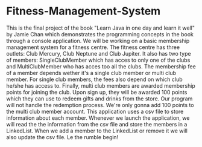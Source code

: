 # Fitness-Management-System
  This is the final project of the book "Learn Java in one day and learn it well" by Jamie Chan which demonstrates the programming concepts in the book through a console application.
  We will be working on a basic membership management system for a fitness centre. The fitness centre has three outlets: Club Mercury, Club Neptune and Club Jupiter. It also has two type of members: SingleClubMember which has acces to only one of the clubs and MultiClubMember who has acces too all the clubs.
  The membership fee of a member depends wether it's a single club member or multi club member. For single club members, the fees also depend on which club he/she has access to.
  Finally, multi club members are awarded membership points for joining the club. Upon sign up, they will be awarded 100 points which they can use to redeem gifts and drinks from the store. Our program will not handle the redemption process. We're only gonna add 100 points to the multi club member account.
  This application uses a csv file to store information about each member. Whenever we launch the application, we will read the the information from the csv file and store the members in a LinkedList. When we add a member to the LinkedList or remove it we will also update the csv file.
  Le the rumble begin! 
